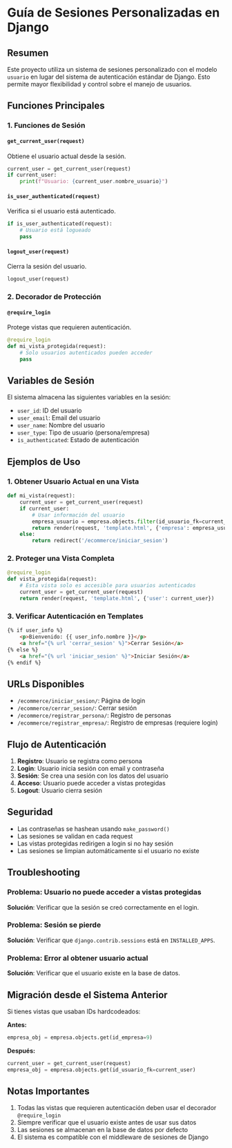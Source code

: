 # Guía de Sesiones Personalizadas en Django

## Resumen

Este proyecto utiliza un sistema de sesiones personalizado con el modelo `usuario` en lugar del sistema de autenticación estándar de Django. Esto permite mayor flexibilidad y control sobre el manejo de usuarios.

## Funciones Principales

### 1. Funciones de Sesión

#### `get_current_user(request)`
Obtiene el usuario actual desde la sesión.
```python
current_user = get_current_user(request)
if current_user:
    print(f"Usuario: {current_user.nombre_usuario}")
```

#### `is_user_authenticated(request)`
Verifica si el usuario está autenticado.
```python
if is_user_authenticated(request):
    # Usuario está logueado
    pass
```

#### `logout_user(request)`
Cierra la sesión del usuario.
```python
logout_user(request)
```

### 2. Decorador de Protección

#### `@require_login`
Protege vistas que requieren autenticación.
```python
@require_login
def mi_vista_protegida(request):
    # Solo usuarios autenticados pueden acceder
    pass
```

## Variables de Sesión

El sistema almacena las siguientes variables en la sesión:

- `user_id`: ID del usuario
- `user_email`: Email del usuario
- `user_name`: Nombre del usuario
- `user_type`: Tipo de usuario (persona/empresa)
- `is_authenticated`: Estado de autenticación

## Ejemplos de Uso

### 1. Obtener Usuario Actual en una Vista

```python
def mi_vista(request):
    current_user = get_current_user(request)
    if current_user:
        # Usar información del usuario
        empresa_usuario = empresa.objects.filter(id_usuario_fk=current_user).first()
        return render(request, 'template.html', {'empresa': empresa_usuario})
    else:
        return redirect('/ecommerce/iniciar_sesion')
```

### 2. Proteger una Vista Completa

```python
@require_login
def vista_protegida(request):
    # Esta vista solo es accesible para usuarios autenticados
    current_user = get_current_user(request)
    return render(request, 'template.html', {'user': current_user})
```

### 3. Verificar Autenticación en Templates

```html
{% if user_info %}
    <p>Bienvenido: {{ user_info.nombre }}</p>
    <a href="{% url 'cerrar_sesion' %}">Cerrar Sesión</a>
{% else %}
    <a href="{% url 'iniciar_sesion' %}">Iniciar Sesión</a>
{% endif %}
```

## URLs Disponibles

- `/ecommerce/iniciar_sesion/`: Página de login
- `/ecommerce/cerrar_sesion/`: Cerrar sesión
- `/ecommerce/registrar_persona/`: Registro de personas
- `/ecommerce/registrar_empresa/`: Registro de empresas (requiere login)

## Flujo de Autenticación

1. **Registro**: Usuario se registra como persona
2. **Login**: Usuario inicia sesión con email y contraseña
3. **Sesión**: Se crea una sesión con los datos del usuario
4. **Acceso**: Usuario puede acceder a vistas protegidas
5. **Logout**: Usuario cierra sesión

## Seguridad

- Las contraseñas se hashean usando `make_password()`
- Las sesiones se validan en cada request
- Las vistas protegidas redirigen a login si no hay sesión
- Las sesiones se limpian automáticamente si el usuario no existe

## Troubleshooting

### Problema: Usuario no puede acceder a vistas protegidas
**Solución**: Verificar que la sesión se creó correctamente en el login.

### Problema: Sesión se pierde
**Solución**: Verificar que `django.contrib.sessions` está en `INSTALLED_APPS`.

### Problema: Error al obtener usuario actual
**Solución**: Verificar que el usuario existe en la base de datos.

## Migración desde el Sistema Anterior

Si tienes vistas que usaban IDs hardcodeados:

**Antes:**
```python
empresa_obj = empresa.objects.get(id_empresa=9)
```

**Después:**
```python
current_user = get_current_user(request)
empresa_obj = empresa.objects.get(id_usuario_fk=current_user)
```

## Notas Importantes

1. Todas las vistas que requieren autenticación deben usar el decorador `@require_login`
2. Siempre verificar que el usuario existe antes de usar sus datos
3. Las sesiones se almacenan en la base de datos por defecto
4. El sistema es compatible con el middleware de sesiones de Django 